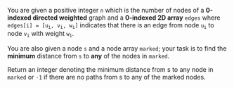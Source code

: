 You are given a positive integer `n` which is the number of nodes of a **0-indexed directed weighted** graph and a **0-indexed 2D array** `edges` where <code>edges[i] = [u<sub>i</sub>, v<sub>i</sub>, w<sub>i</sub>]</code> indicates that there is an edge from node <code>u<sub>i</sub></code> to node <code>v<sub>i</sub></code> with weight <code>w<sub>i</sub></code>.

You are also given a node `s` and a node array `marked`; your task is to find the **minimum** distance from `s` to **any** of the nodes in `marked`.

Return an integer denoting the minimum distance from s to any node in `marked` or `-1` if there are no paths from s to any of the marked nodes.